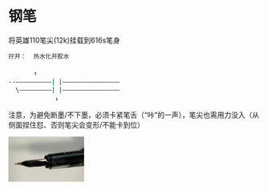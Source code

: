 <style>
img{
    width: 30%;
}
</style>

# 钢笔


将英雄110笔尖(12k)挂载到616s笔身


```bash
拧开：  热水化开胶水

       ↑ 
--——————————| |————————————————
  \—————————| |————————————————
             ↓
```


注意，为避免断墨/不下墨，必须卡紧笔舌（“咔”的一声），笔尖也需用力没入（从侧面捏住怼、否则笔尖会变形/不能卡到位）


![616s 暗夜绿（红/黑 结构不同但外壳通用）](Pen/616s.jpg)



